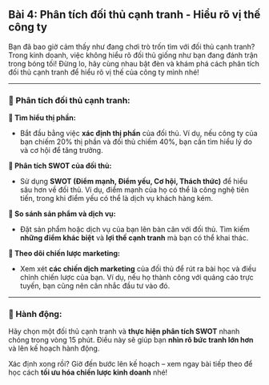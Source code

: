 ## Bài 4: Phân tích đối thủ cạnh tranh - Hiểu rõ vị thế công ty

Bạn đã bao giờ cảm thấy như đang chơi trò trốn tìm với đối thủ cạnh tranh? Trong kinh doanh, việc không hiểu rõ đối thủ giống như bạn đang đánh trận trong bóng tối! Đừng lo, hãy cùng nhau bật đèn và khám phá cách phân tích đối thủ cạnh tranh để hiểu rõ vị thế của công ty mình nhé!

---

### 📌 Phân tích đối thủ cạnh tranh:

**🔹 Tìm hiểu thị phần:**
- Bắt đầu bằng việc **xác định thị phần** của đối thủ. Ví dụ, nếu công ty của bạn chiếm 20% thị phần và đối thủ chiếm 40%, bạn cần tìm hiểu lý do và cơ hội để tăng trưởng.

**🔹 Phân tích SWOT của đối thủ:**
- Sử dụng **SWOT (Điểm mạnh, Điểm yếu, Cơ hội, Thách thức)** để hiểu sâu hơn về đối thủ. Ví dụ, điểm mạnh của họ có thể là công nghệ tiên tiến, trong khi điểm yếu có thể là dịch vụ khách hàng kém.

**🔹 So sánh sản phẩm và dịch vụ:**
- Đặt sản phẩm hoặc dịch vụ của bạn lên bàn cân với đối thủ. Tìm kiếm **những điểm khác biệt** và **lợi thế cạnh tranh** mà bạn có thể khai thác.

**🔹 Theo dõi chiến lược marketing:**
- Xem xét **các chiến dịch marketing** của đối thủ để rút ra bài học và điều chỉnh chiến lược của bạn. Ví dụ, nếu họ thành công với quảng cáo trực tuyến, bạn cũng nên cân nhắc đầu tư vào đó.

---

### 🚀 Hành động:

Hãy chọn một đối thủ cạnh tranh và **thực hiện phân tích SWOT** nhanh chóng trong vòng 15 phút. Điều này sẽ giúp bạn **nhìn rõ bức tranh lớn hơn** và lên kế hoạch hành động.

Xác định xong rồi? Giờ đến bước lên kế hoạch – xem ngay bài tiếp theo để học cách **tối ưu hóa chiến lược kinh doanh** nhé!